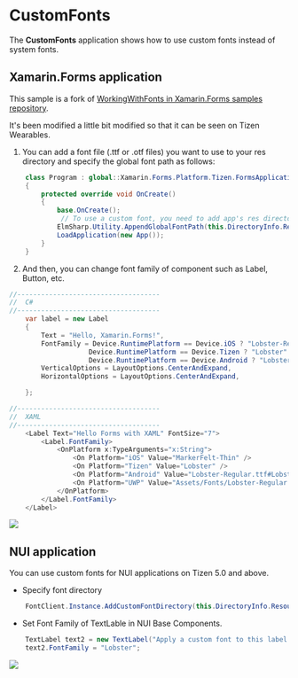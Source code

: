 # CustomFonts

The **CustomFonts** application shows how to use custom fonts instead of system fonts.

## Xamarin.Forms application
 This sample is a fork of [WorkingWithFonts in Xamarin.Forms samples repository][xamarin.samples].

 It's been modified a little bit modified so that it can be seen on Tizen Wearables.

1. You can add a font file (.ttf or .otf files) you want to use to your res directory and specify the global font path as follows:

```c#
    class Program : global::Xamarin.Forms.Platform.Tizen.FormsApplication
    {
        protected override void OnCreate()
        {
            base.OnCreate();
             // To use a custom font, you need to add app's res directory to global font path.
            ElmSharp.Utility.AppendGlobalFontPath(this.DirectoryInfo.Resource);
            LoadApplication(new App());
        }
    }
```

2. And then, you can change font family of component such as Label, Button, etc.

```c#
//------------------------------------
//  C#
//------------------------------------
    var label = new Label
    {
        Text = "Hello, Xamarin.Forms!",
        FontFamily = Device.RuntimePlatform == Device.iOS ? "Lobster-Regular" :
                    Device.RuntimePlatform == Device.Tizen ? "Lobster" :
                    Device.RuntimePlatform == Device.Android ? "Lobster-Regular.ttf#Lobster-Regular" : "Assets/Fonts/Lobster-Regular.ttf#Lobster",
        VerticalOptions = LayoutOptions.CenterAndExpand,
        HorizontalOptions = LayoutOptions.CenterAndExpand,

    };
```

```c#
//------------------------------------
//  XAML
//------------------------------------
    <Label Text="Hello Forms with XAML" FontSize="7">
        <Label.FontFamily>
            <OnPlatform x:TypeArguments="x:String">
                <On Platform="iOS" Value="MarkerFelt-Thin" />
                <On Platform="Tizen" Value="Lobster" />
                <On Platform="Android" Value="Lobster-Regular.ttf#Lobster-Regular" />
                <On Platform="UWP" Value="Assets/Fonts/Lobster-Regular.ttf#Lobster" />
            </OnPlatform>
        </Label.FontFamily>
    </Label>
```


 ![][xamarin_forms_font]


## NUI application
You can use custom fonts for NUI applications on Tizen 5.0 and above.

- Specify font directory
```c#
    FontClient.Instance.AddCustomFontDirectory(this.DirectoryInfo.Resource);
```

- Set Font Family of TextLable in NUI Base Components.

```c#
    TextLabel text2 = new TextLabel("Apply a custom font to this label!");
    text2.FontFamily = "Lobster";
```
 ![][nui_font]

[xamarin_forms_font]: ./screenshots/tizen4.0-wearable-xamarin-custom-font-app.png
[nui_font]: ./screenshots/tizen5.0-wearable-nui-custom-font-app.png
[xamarin.samples]: https://github.com/xamarin/xamarin-forms-samples/tree/master/WorkingWithFonts